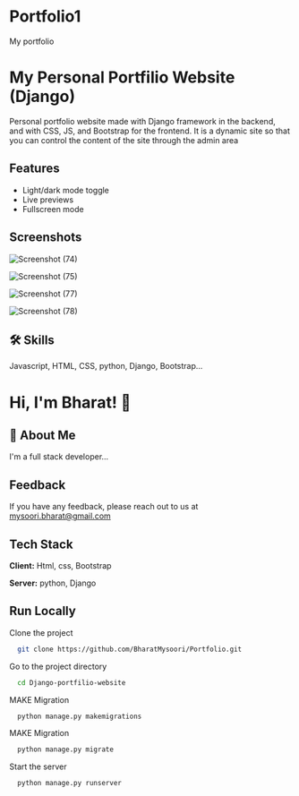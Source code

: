 # Portfolio1
My portfolio
#
# My Personal Portfilio Website (Django)

Personal portfolio website made with Django framework in the backend, and with CSS, JS, and Bootstrap for the frontend. It is a dynamic site so that you can control the content of the site through the admin area

## Features

- Light/dark mode toggle
- Live previews
- Fullscreen mode





## Screenshots
![Screenshot (74)](https://github.com/BharatMysoori/Portfolio1/assets/139210950/13e4aa59-5eb5-49d0-b143-2dd07e8ffb60)

![Screenshot (75)](https://github.com/BharatMysoori/Portfolio1/assets/139210950/31eadf8e-3bae-48b4-a744-e50f4d9c0063)


![Screenshot (77)](https://github.com/BharatMysoori/Portfolio1/assets/139210950/cfc8e876-331f-4a54-98ee-f047800ff01a)

![Screenshot (78)](https://github.com/BharatMysoori/Portfolio1/assets/139210950/dc8ecef2-2500-45da-b861-95f59ac071ac)



## 🛠 Skills
Javascript, HTML, CSS, python, Django, Bootstrap...


# Hi, I'm Bharat! 👋


## 🚀 About Me
I'm a full stack developer...


## Feedback

If you have any feedback, please reach out to us at mysoori.bharat@gmail.com


## Tech Stack

**Client:** Html, css, Bootstrap

**Server:** python, Django


## Run Locally

Clone the project

```bash
  git clone https://github.com/BharatMysoori/Portfolio.git
```

Go to the project directory

```bash
  cd Django-portfilio-website
```

MAKE  Migration

```bash
  python manage.py makemigrations
```

MAKE  Migration

```bash
  python manage.py migrate     
```
Start the server

```bash
  python manage.py runserver     
```




